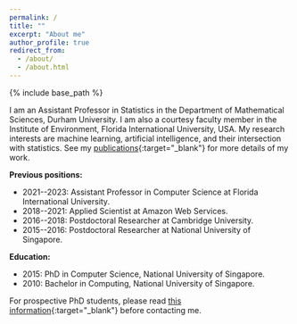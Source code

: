 ```yaml
---
permalink: /
title: ""
excerpt: "About me"
author_profile: true
redirect_from: 
  - /about/
  - /about.html
---
```


{% include base_path %}

I am an Assistant Professor in Statistics in the Department of Mathematical Sciences, Durham University. I am also a courtesy faculty member in the Institute of Environment, Florida International University, USA. My research interests are machine learning, artificial intelligence, and their intersection with statistics. See my [publications](https://nvcuong.github.io/publications/){:target="_blank"} for more details of my work.

**Previous positions:**
- 2021--2023: Assistant Professor in Computer Science at Florida International University.
- 2018--2021: Applied Scientist at Amazon Web Services.
- 2016--2018: Postdoctoral Researcher at Cambridge University.
- 2015--2016: Postdoctoral Researcher at National University of Singapore.

**Education:**
- 2015: PhD in Computer Science, National University of Singapore.
- 2010: Bachelor in Computing, National University of Singapore.

For prospective PhD students, please read [this information](https://nvcuong.github.io/prospective_students/){:target="_blank"} before contacting me.

